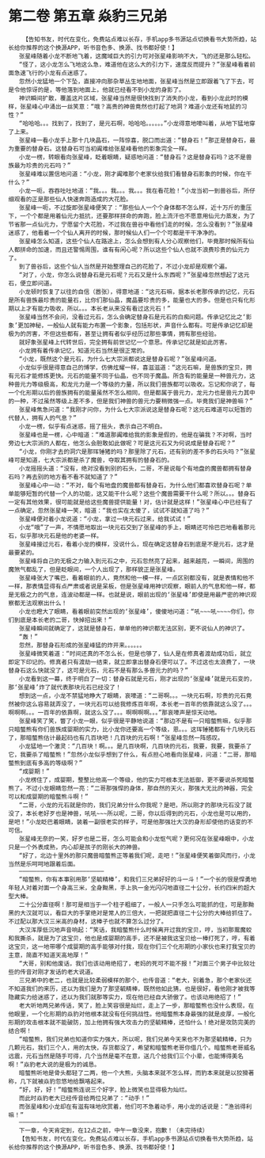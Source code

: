 # 第二卷 第五章 焱豹三兄弟
        【告知书友，时代在变化，免费站点难以长存，手机app多书源站点切换看书大势所趋，站长给你推荐的这个换源APP，听书音色多、换源、找书都好使！】
       张星峰随着小龙不断地飞着，这魔域巨大的引力可对张星峰影响不大，飞的还是那么轻松。
       “怪了，这小龙怎么飞地这么急，难道他在这么大的引力下，速度反而提升？”张星峰看着前面急速飞行的小龙有点迷惑了。
       忽然小龙猛地一个下坠，直接冲向那杂草丛生地地面，张星峰当然是立即跟着飞了下去，可是令他惊讶的是，等他落到地面上，他就已经看不到小龙的身影了。
       神识瞬间扩散，覆盖这片区域，张星峰当然是很快找到了消失的小龙，看到小龙此时的模样，张星峰心中涌出一丝笑意：“哦？高贵的神兽竟然也打起了地洞？难道小龙还有地鼠的习性？”
       “哈哈哈。。。找到了，找到了，是元石啊，哈哈哈。。。。。。”小龙得意地嚎叫着，从地下猛地穿了上来。
       张星峰一看小龙手上那十几块晶石，一阵惊喜，脱口而出道：“替身石！”那正是替身石，最为重要的替身石。这替身石可当初阗难给张星峰看他的影象完全一样。
       小龙一楞，转眼看向张星峰，眨着眼睛，疑惑地问道：“替身石？这是替身石吗？这不是兽族最为珍贵的元石吗？”
       张星峰难以置信地问道：“小龙，刚才阗难那个老家伙给我们看替身石影象的时候，你在干什么？”
       小龙一呃，吞吞吐吐地道：“我。。。我。。。我。。。我在看花脸！”小龙当初一到兽谷后，所仔细观看的正是那些仙人快速奔跑造成的大花脸。
       张星峰一呃，不过旋即张星峰便笑了：“那些仙人一个个身体都不怎么样，近十万斤的重压下，一个个都是用着仙元力抵抗，还要那样拼命的奔跑，脸上流汗也不愿意用仙元力蒸发，为了节省那一点仙元力，宁愿留个大花脸，不过我在兽谷中看他们走的时候，怎么没看到？”张星峰迷惑了，他看着一个个仙人离开的时候，那时候仙人们一个个可都是干干净净的。
       张星峰怎么知道，这些个仙人在路途上，怎么会想到有人分心观察他们，毕竟那时候所有仙人都拼命的加速，而且还警惕周围，谁有有闲心呢？所以这些个仙人也就不浪费珍贵的仙元力了。
       到了兽谷后，这些个仙人当然是开始整理自己的花脸了，不过小龙却是观察个遍。
       “对了，小龙，你怎么说替身石是元石呢？元石又是什么东西呢？”张星峰忽然想起了这元石，便立即问道。
       小龙顿时恢复了以往的自信（嚣张），得意地道：“这元石嘛，据本长老那传承的记忆，元石是所有兽族最珍贵的能量石，比你们那仙晶，魔晶要珍贵的多，能量也大的多。但是也只有化形期以上才有能力吸收，所以。。。本长老从来没有看过这元石！”
       张星峰当然不会问，没看过元石，怎么会确定替身石是元石的白痴问题。传承记忆比之‘影象’更加神秘，一般仙人就有能力布置一个影象，包括形状，声音什么都有。可是传承记忆却是极为的厉害，不但这些都有，甚至让拥有者似乎经历过那些事情，拥有那些经验。
       就好象张星峰上代转世后，完全拥有前世记忆一个意思。传承记忆就是如此厉害。
       小龙拥有着传承记忆，知道元石当然是很正常的。
       “小龙，既然这个是元石，为什么七大宗派都说这是替身石呢？”张星峰问道。
       小龙似乎很是得意自己的博学，仿佛炫耀一样，喜滋滋道：“这元石嘛，是兽族的宝贝，拥有元石才能修炼更快。元石的能量不同于仙晶，也不同于魔晶。所含有的能量是一种兽元力，这种兽元力等级极高，和龙元力是一个等级的力量，所以我们兽族都可以吸收。忘记和你说了，每一个化形期以后的兽族拥有的能量虽然不怎么相同，但是都属于兽元力，龙元力也是兽元力其中的一种，不过虽然等级上差不多，但是我们神兽的兽元力要稍微强一点。毕竟我们是神兽嘛？”
       张星峰焦急问道：“我刚才问你，为什么七大宗派说这是替身石呢？这元石难道可以短暂的代替人，拥有人的气息？”
       小龙一楞，似乎有点迷惑，摇了摇头，表示自己不明白。
       张星峰也是一楞，心中暗道：“难道那阗难给我的影象是假的，他是在骗我？不对啊，当时旁边七大宗派的人都在，他怎么会胆敢如此做呢？可是这元石又为何说成是替身石呢？”
       “小龙，你刚才去的洞穴是那珲锤猪的吗？那里除了元石，还有别的差不多的石头吗？”张星峰可是知道，七大宗派都是杀了魔兽，夺取其拥有的替身石的。
       小龙摇摇头道：“没有，绝对没看到别的石头，二哥，不是说每个有地盘的魔兽都拥有替身石吗？再去别的地方看不看不就知道了？”
       张星峰心中一动：“不对，每个有地盘的魔兽都有替身石，为什么他们都喜欢替身石呢？单单能够短暂的代替一个人的功能，这又能干什么呢？这些个魔兽需要干什么呢？所以。。。替身石一定有其他效果，很可能就是给这些魔兽提供能量！对，估计就是这样！”张星峰心中已经有了一点确定，忽然张星峰一笑，暗道：“我也实在太傻了，试试不就知道了吗？”
       张星峰便对着小龙说道：“小龙，拿过一块元石过来，给我试试！”
       小龙“哦”了一声，不情愿地取出一块元石交到了张星峰的手上，眼睛还可怜巴巴地看着那元石，似乎那块元石是他的老婆一样。
       张星峰接过元石，看着小龙的模样，没说什么，现在确定这替身石到底是不是元石，这才是最要紧的。
       张星峰将自己的无极之力输入到元石之中，元石忽然亮了起来，越来越亮，一瞬间，周围的魔煞气都乱了，但是眨眼间，一个人出现了，那样貌正是张星峰。
       张星峰张大了嘴巴，看着眼前的人，竟然和他一模一样，一点区别都没有，就是表情和他不一样，那表情显得有点严肃或者说是呆板，但是张星峰用神识观察，眼前人的气息和他一样，都是无极之力的气息，连波动都是一样。也就是说，眼前出现的‘张星峰’即使是用最严密的神识观察都无法观察出什么！
       小龙也瞪大了眼睛，看着眼前突然出现的‘张星峰’，傻傻地问道：“吼~~~吼~~~~你们，你们到底是本长老的二哥，快掉招出来！”
       张星峰瞬间就确定了，这就是替身石，单单他的神识都无法区别，更不说仙人的神识了。
       “轰！”
       忽然，那替身石形成的张星峰猛的炸开来。。。。。。
       张星峰微笑着道：“时间还真的不怎么长，但是也够了，仙人是在修真者渡劫成功后，就立即定下印记的。修真者只有渡劫一结束，就立即拿出替身石便可以了。不过这也太浪费了，一块替身石这么快就没了，这可是元石，元石不是有那么多兽元力的吗？”
       小龙看到这一幕，终于明白了一切：替身石就是元石，刚才出现的‘张星峰’就是元石变的，那‘张星峰’炸了就代表那块元石已经没了！
       想到这一点，小龙不禁猛地睁大了眼睛，哀嚎道：“二哥啊。。。一块元石啊，珍贵的元石竟然被你这么容易就弄没了，一块元石可以给我修炼百年啊，本长老一百年的依靠就这么没了。。。啊啊啊。。。一百年的依靠啊，就这么没了。。。啊啊啊啊。。。”那哀嚎声是惊天动地。
       张星峰笑了笑，瞥了小龙一眼，似乎很是平静地说道：“那边不是有一只暗螫熊嘛，似乎那只暗螫熊有你们兽族成婴期的实力，比小龙你还要高一个等级，恩。。。这珲锤猪都有十几块元石了，那暗螫熊估计最起码也有几百块吧！几百块的元石啊！”张星峰忽然一阵感叹。
       小龙猛地一个激灵：“几百块！啊。。。是几百块啊，几百块的元石，我要，我要，我要杀了它，我要杀了暗螫熊！”忽然小龙似乎想到了什么，有点担心地看向张星峰，问道：“二哥，那暗螫熊到底有多高的等级啊？”
       “成婴期！”
       小龙楞住了，成婴期，整整比他高一个等级，他的实力可根本无法抵御，更不要说杀死暗螫熊了。不过小龙眼睛忽然一亮：“二哥那强悍的身体，那自然的天火，那强大无比的神器，完全可以和成婴期的暗螫熊斗啊！”
       “二哥，小龙的元石就是你的，我们兄弟分什么你我呢？是吧，所以刚才的那块元石没了就没了，本长老好歹也是神兽，吼吼~~~所以呢，二哥，你以后得到的元石，小龙也是可以用的，是吧！”小龙眨巴着眼睛，装着一副很老实的样子，可是他那强壮大汉的身形却使他的话变的不可信。
       张星峰无奈的一笑，好歹也是二哥，怎么可能会和小龙怄气呢？更何况在张星峰眼中，小龙只是一个外表成熟，内心却是孩子的刚长大的神兽。
       “好了，北边十里外的那只魔兽暗螫熊正等着我们呢，走吧！”张星峰便笑着御风而行，小龙当然是乐呵呵地跟着后面。
       ————————————————————————
       “暗螫熊，你有本事别用那‘坚毓精棒’，和我们三兄弟好好的斗一斗！”一个长的很是悍勇地年轻人对着对面一个身高三米，全身黝黑，手上执一金光闪闪地直径二十公分，长约四米的超大型大棒。
       二十公分直径啊！那可是相当于一个柱子粗细了，一般人一只手怎么可能抓的住，可是那黝黑的大汉就可以，看巨大的手掌绝对是常人的三倍大，一把就把直径二十公分的大棒给抓住了。不过配以那大汉三米高的身材，这棒子也就不算怎么过分了。
       大汉浑厚低沉地声音响起：“笑话，我暗螫熊什么时候离开过我的宝贝，哼，当初那鬻魔蛟和我撕杀，就是为了这宝贝，他也是成婴期的高手，还不是被我这宝贝给一棒打死了，哼，有着这宝贝，这一地带哪个成婴期的高手能够对付我，现在你们三个化形期的小家伙也来打我宝贝的主意，简直不知道天高地厚！”
       “大哥，别和他废话，我们也该动用绝招了，老妈的死可不能不报！”对面三个男子中比较壮些的传音对刚才发话的老大说道。
       三兄弟中的老二，也就是比较柔弱模样的那个，也传音道：“老大，别着急，那个老家伙还不知道我们的来历，还以为我们是为了那坚毓精棒，既然他如此猜，也是很好，看他刚才被我等隐藏实力给迷惑了，还以为我们就那等实力，现在他已经自大骄傲了。也该动用绝招了！”
       老大听地两兄弟传话，笑了，脸上笑容很是灿烂，走上了一步，那暗螫熊也没什么表现，在他眼里，一个化形期的焱豹对他根本就没有任何挑战性。他暗螫熊本身最强的就是皮厚，一般化形期的攻击根本就不能破防，加上他拥有强大攻击力的坚毓精棒，还怕什么！绝对是攻防完美的结合啊！
       “暗螫熊，我们兄弟也知道你实力强大，所以呢，我们兄弟今天来也不为那坚毓精棒，只为几颗元石，我们三个人，用的太快，存货都没了，希望和暗螫熊老哥你借几个。暗螫熊老哥威名远震，元石当然是随手可得，几个当然是毫不在意，送几个给我们三个小辈，也能博得美名啊！”焱豹老大说的是极为的诚恳。
       暗螫熊听地是骨头都轻了二两，他一个大熊，头脑本来就不怎么样，而豹本来就是以狡猾著称，几下就被焱豹忽悠地给飘咯起来。
       “好，好，好！”暗螫熊连说三个好字，脸上微笑也显得极为灿烂。
       而此时焱豹老大已经传音给两位兄弟了：“动手！”
       而张星峰和小龙却在有滋有味地欣赏着，他们可不急着动手，用小龙的话说是：“渔翁得利嘛！”
       ——————————————————————————
       下一章，今天肯定到，在12点之前，中午一章没来，抱歉！（未完待续）
       【告知书友，时代在变化，免费站点难以长存，手机app多书源站点切换看书大势所趋，站长给你推荐的这个换源APP，听书音色多、换源、找书都好使！】